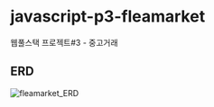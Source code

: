 # javascript-p3-fleamarket

웹풀스택 프로젝트#3 - 중고거래

## ERD

![fleamarket_ERD](https://user-images.githubusercontent.com/49841765/134885689-80e879f3-e179-4042-8729-fb3760fa338f.png)

